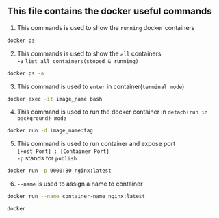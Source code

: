 ## This file contains the docker useful commands

1. This commands is used to show the `running` docker containers
``` bash
docker ps
```

2. This commands is used to show the `all` containers\
  -a `list all containers(stoped & running)`
``` bash
docker ps -a
```
3. This command is used to `enter` in container(`terminal mode`)
``` bash
docker exec -it image_name bash
```
4. This command is used to run the docker container in `detach(run in background) mode`
``` bash
docker run -d image_name:tag
```

5. This command is used to run container and expose port\
    `[Host Port] : [Container Port]`\
    `-p` stands for `publish`
``` bash
docker run -p 9000:80 nginx:latest
```
6. `--name` is used to assign a name to container
``` bash
docker run --name container-name nginx:latest
```


``` bash
docker 
```
